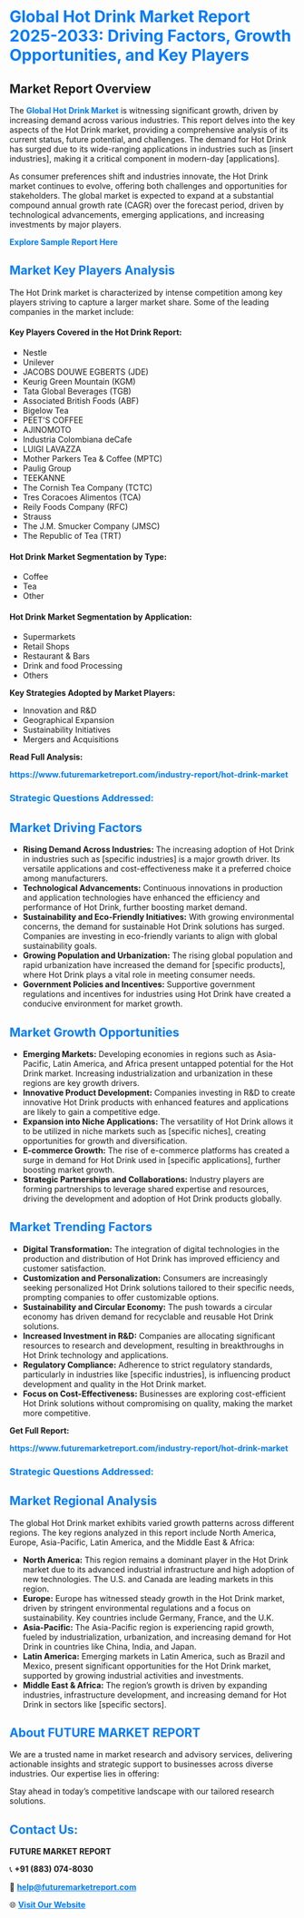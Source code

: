 <h1 style="color: #007BFF;">Global Hot Drink Market Report 2025-2033: Driving Factors, Growth Opportunities, and Key Players</h1>

<section id="overview">
<h2>Market Report Overview</h2>
<p>The <a href="https://www.futuremarketreport.com/industry-report/hot-drink-market" style="color: #007BFF; text-decoration: none;"><strong>Global Hot Drink Market</strong></a> is witnessing significant growth, driven by increasing demand across various industries. This report delves into the key aspects of the Hot Drink market, providing a comprehensive analysis of its current status, future potential, and challenges. The demand for Hot Drink has surged due to its wide-ranging applications in industries such as [insert industries], making it a critical component in modern-day [applications].</p>
<p>As consumer preferences shift and industries innovate, the Hot Drink market continues to evolve, offering both challenges and opportunities for stakeholders. The global market is expected to expand at a substantial compound annual growth rate (CAGR) over the forecast period, driven by technological advancements, emerging applications, and increasing investments by major players.</p>
</section>

<section id="overview">
<p><a href="https://www.futuremarketreport.com/request-sample/reportId=91506" style="color: #007BFF; text-decoration: none;"><strong>Explore Sample Report Here</strong></a></p>
</section>

<section id="key-players">
<h2 style="color: #007BFF;">Market Key Players Analysis</h2>
<p>The Hot Drink market is characterized by intense competition among key players striving to capture a larger market share. Some of the leading companies in the market include:</p>
<h4>Key Players Covered in the Hot Drink Report:</h4>
<ul><li>Nestle</li><li>Unilever</li><li>JACOBS DOUWE EGBERTS (JDE)</li><li>Keurig Green Mountain (KGM)</li><li>Tata Global Beverages (TGB)</li><li>Associated British Foods (ABF)</li><li>Bigelow Tea</li><li>PEET&#039;S COFFEE</li><li>AJINOMOTO</li><li>Industria Colombiana deCafe</li><li>LUIGI LAVAZZA</li><li>Mother Parkers Tea &amp; Coffee (MPTC)</li><li>Paulig Group</li><li>TEEKANNE</li><li>The Cornish Tea Company (TCTC)</li><li>Tres Coracoes Alimentos (TCA)</li><li>Reily Foods Company (RFC)</li><li>Strauss</li><li>The J.M. Smucker Company (JMSC)</li><li>The Republic of Tea (TRT)</li></ul>
<h4>Hot Drink Market Segmentation by Type:</h4>
<ul><li>Coffee</li><li>Tea</li><li>Other</li></ul>

<h4>Hot Drink Market Segmentation by Application:</h4>
<ul><li>Supermarkets</li><li>Retail Shops</li><li>Restaurant &amp; Bars</li><li>Drink and food Processing</li><li>Others</li></ul>
<p><strong>Key Strategies Adopted by Market Players:</strong></p>
<ul>
<li>Innovation and R&D</li>
<li>Geographical Expansion</li>
<li>Sustainability Initiatives</li>
<li>Mergers and Acquisitions</li>
</ul>
</section>

<section>
<p><strong>Read Full Analysis: </strong></p><a href="https://www.futuremarketreport.com/industry-report/hot-drink-market" style="color: #007BFF; text-decoration: none;"><strong>https://www.futuremarketreport.com/industry-report/hot-drink-market</strong></a>
<h3 style="color: #007BFF;">Strategic Questions Addressed:</h3>
</section>

<section id="driving-factors">
<h2 style="color: #007BFF;">Market Driving Factors</h2>
<ul>
<li><strong>Rising Demand Across Industries:</strong> The increasing adoption of Hot Drink in industries such as [specific industries] is a major growth driver. Its versatile applications and cost-effectiveness make it a preferred choice among manufacturers.</li>
<li><strong>Technological Advancements:</strong> Continuous innovations in production and application technologies have enhanced the efficiency and performance of Hot Drink, further boosting market demand.</li>
<li><strong>Sustainability and Eco-Friendly Initiatives:</strong> With growing environmental concerns, the demand for sustainable Hot Drink solutions has surged. Companies are investing in eco-friendly variants to align with global sustainability goals.</li>
<li><strong>Growing Population and Urbanization:</strong> The rising global population and rapid urbanization have increased the demand for [specific products], where Hot Drink plays a vital role in meeting consumer needs.</li>
<li><strong>Government Policies and Incentives:</strong> Supportive government regulations and incentives for industries using Hot Drink have created a conducive environment for market growth.</li>
</ul>
</section>

<section id="growth-opportunities">
<h2 style="color: #007BFF;">Market Growth Opportunities</h2>
<ul>
<li><strong>Emerging Markets:</strong> Developing economies in regions such as Asia-Pacific, Latin America, and Africa present untapped potential for the Hot Drink market. Increasing industrialization and urbanization in these regions are key growth drivers.</li>
<li><strong>Innovative Product Development:</strong> Companies investing in R&D to create innovative Hot Drink products with enhanced features and applications are likely to gain a competitive edge.</li>
<li><strong>Expansion into Niche Applications:</strong> The versatility of Hot Drink allows it to be utilized in niche markets such as [specific niches], creating opportunities for growth and diversification.</li>
<li><strong>E-commerce Growth:</strong> The rise of e-commerce platforms has created a surge in demand for Hot Drink used in [specific applications], further boosting market growth.</li>
<li><strong>Strategic Partnerships and Collaborations:</strong> Industry players are forming partnerships to leverage shared expertise and resources, driving the development and adoption of Hot Drink products globally.</li>
</ul>
</section>

<section id="trending-factors">
<h2 style="color: #007BFF;">Market Trending Factors</h2>
<ul>
<li><strong>Digital Transformation:</strong> The integration of digital technologies in the production and distribution of Hot Drink has improved efficiency and customer satisfaction.</li>
<li><strong>Customization and Personalization:</strong> Consumers are increasingly seeking personalized Hot Drink solutions tailored to their specific needs, prompting companies to offer customizable options.</li>
<li><strong>Sustainability and Circular Economy:</strong> The push towards a circular economy has driven demand for recyclable and reusable Hot Drink solutions.</li>
<li><strong>Increased Investment in R&D:</strong> Companies are allocating significant resources to research and development, resulting in breakthroughs in Hot Drink technology and applications.</li>
<li><strong>Regulatory Compliance:</strong> Adherence to strict regulatory standards, particularly in industries like [specific industries], is influencing product development and quality in the Hot Drink market.</li>
<li><strong>Focus on Cost-Effectiveness:</strong> Businesses are exploring cost-efficient Hot Drink solutions without compromising on quality, making the market more competitive.</li>
</ul>
</section>

<section>
<p><strong>Get Full Report: </strong></p><a href="https://www.futuremarketreport.com/industry-report/hot-drink-market" style="color: #007BFF; text-decoration: none;"><strong>https://www.futuremarketreport.com/industry-report/hot-drink-market</strong></a>
<h3 style="color: #007BFF;">Strategic Questions Addressed:</h3>
</section>


<section id="regional-analysis">
<h2 style="color: #007BFF;">Market Regional Analysis</h2>
<p>The global Hot Drink market exhibits varied growth patterns across different regions. The key regions analyzed in this report include North America, Europe, Asia-Pacific, Latin America, and the Middle East & Africa:</p>
<ul>
<li><strong>North America:</strong> This region remains a dominant player in the Hot Drink market due to its advanced industrial infrastructure and high adoption of new technologies. The U.S. and Canada are leading markets in this region.</li>
<li><strong>Europe:</strong> Europe has witnessed steady growth in the Hot Drink market, driven by stringent environmental regulations and a focus on sustainability. Key countries include Germany, France, and the U.K.</li>
<li><strong>Asia-Pacific:</strong> The Asia-Pacific region is experiencing rapid growth, fueled by industrialization, urbanization, and increasing demand for Hot Drink in countries like China, India, and Japan.</li>
<li><strong>Latin America:</strong> Emerging markets in Latin America, such as Brazil and Mexico, present significant opportunities for the Hot Drink market, supported by growing industrial activities and investments.</li>
<li><strong>Middle East & Africa:</strong> The region’s growth is driven by expanding industries, infrastructure development, and increasing demand for Hot Drink in sectors like [specific sectors].</li>
</ul>
</section>

<footer>
<h2 style="color: #007BFF;">About FUTURE MARKET REPORT</h2>
<p>We are a trusted name in market research and advisory services, delivering actionable insights and strategic support to businesses across diverse industries. Our expertise lies in offering:</p>

<p>Stay ahead in today’s competitive landscape with our tailored research solutions.</p>

<h2 style="color: #007BFF;">Contact Us:</h2>
<p><strong>FUTURE MARKET REPORT</strong></p>
<p>📞 <strong>+91 (883) 074-8030</strong></p>
<p>📧 <strong><a href="mailto:help@futuremarketreport.com" style="color: #007BFF;">help@futuremarketreport.com</a></strong></p>
<p>🌐 <strong><a href="https://www.futuremarketreport.com/" style="color: #007BFF;">Visit Our Website</a></strong></p>
</footer>